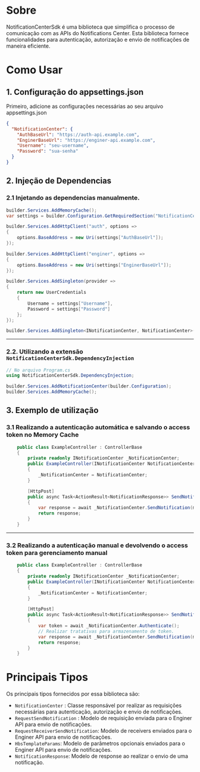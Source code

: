 # Sobre

NotificationCenterSdk é uma biblioteca que simplifica o processo de comunicação com as APIs do Notifications Center. Esta biblioteca fornece funcionalidades para autenticação, autorização e envio de notificações de maneira eficiente.

# Como Usar

## 1. Configuração do appsettings.json

Primeiro, adicione as configurações necessárias ao seu arquivo appsettings.json

```json
{
  "NotificationCenter": {
    "AuthBaseUrl": "https://auth-api.example.com",
    "EnginerBaseUrl": "https://enginer-api.example.com",
    "Username": "seu-username",
    "Password": "sua-senha"
  }
}
```

## 2. Injeção de Dependencias

### 2.1 Injetando as dependencias manualmente.

```csharp
builder.Services.AddMemoryCache();
var settings = builder.Configuration.GetRequiredSection("NotificationCenter");

builder.Services.AddHttpClient("auth", options =>
{
    options.BaseAddress = new Uri(settings["AuthBaseUrl"]);
});

builder.Services.AddHttpClient("enginer", options =>
{
    options.BaseAddress = new Uri(settings["EnginerBaseUrl"]);
});

builder.Services.AddSingleton(provider =>
{
    return new UserCredentials
    {
        Username = settings["Username"],
        Password = settings["Password"]
    };
});

builder.Services.AddSingleton<INotificationCenter, NotificationCenter>();
```

---

### 2.2. Utilizando a extensão `NotificationCenterSdk.DependencyInjection`

```csharp
// No arquivo Program.cs
using NotificationCenterSdk.DependencyInjection;

builder.Services.AddNotificationCenter(builder.Configuration);
builder.Services.AddMemoryCache();
```

## 3. Exemplo de utilização

### 3.1 Realizando a autenticação automática e salvando o access token no Memory Cache

```csharp
    public class ExampleController : ControllerBase
    {
        private readonly INotificationCenter _NotificationCenter;
        public ExampleController(INotificationCenter NotificationCenter)
        {
            _NotificationCenter = NotificationCenter;
        }

        [HttpPost]
        public async Task<ActionResult<NotificationResponse>> SendNotification(RequestSendNotification model)
        {
            var response = await _NotificationCenter.SendNotification(model);
            return response;
        }
    }
```

---

### 3.2 Realizando a autenticação manual e devolvendo o access token para gerenciamento manual

```csharp
    public class ExampleController : ControllerBase
    {
        private readonly INotificationCenter _NotificationCenter;
        public ExampleController(INotificationCenter NotificationCenter)
        {
            _NotificationCenter = NotificationCenter;
        }

        [HttpPost]
        public async Task<ActionResult<NotificationResponse>> SendNotification(RequestSendNotification model)
        {
            var token = await _NotificationCenter.Authenticate();
            // Realizar tratativas para armazenamento de token.
            var response = await _NotificationCenter.SendNotification(model,token);
            return response;
        }
    }
```

# Principais Tipos

Os principais tipos fornecidos por essa biblioteca são:

- `NotificationCenter` : Classe responsável por realizar as requisições necessárias para autenticação, autorização e envio de notificações.
- `RequestSendNotification` : Modelo de requisição enviada para o Enginer API para envio de notificações.
- `RequestReceiverSendNotification`: Modelo de receivers enviados para o Enginer API para envio de notificações.
- `HbsTemplateParams`: Modelo de parâmetros opcionais enviados para o Enginer API para envio de notificações.
- `NotificationResponse`: Modelo de response ao realizar o envio de uma notificação.
